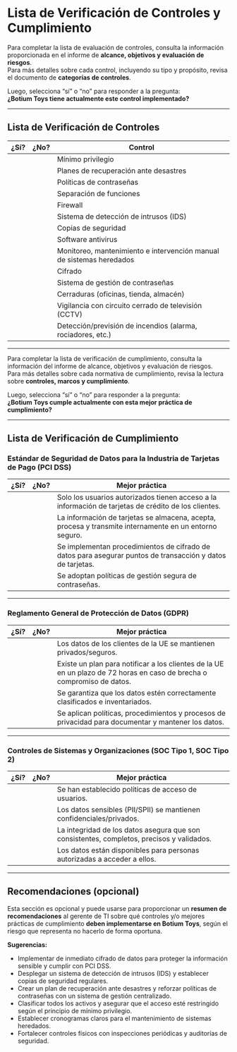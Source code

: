 # Lista de Verificación de Controles y Cumplimiento

Para completar la lista de evaluación de controles, consulta la información proporcionada en el informe de **alcance, objetivos y evaluación de riesgos**.  
Para más detalles sobre cada control, incluyendo su tipo y propósito, revisa el documento de **categorías de controles**.

Luego, selecciona “sí” o “no” para responder a la pregunta:  
**¿Botium Toys tiene actualmente este control implementado?**

---

## Lista de Verificación de Controles

| ¿Sí? | ¿No? | Control                                                                 |
|------|------|-------------------------------------------------------------------------|
|      |      | Mínimo privilegio                                                       |
|      |      | Planes de recuperación ante desastres                                   |
|      |      | Políticas de contraseñas                                                 |
|      |      | Separación de funciones                                                  |
|      |      | Firewall                                                                 |
|      |      | Sistema de detección de intrusos (IDS)                                   |
|      |      | Copias de seguridad                                                      |
|      |      | Software antivirus                                                       |
|      |      | Monitoreo, mantenimiento e intervención manual de sistemas heredados     |
|      |      | Cifrado                                                                   |
|      |      | Sistema de gestión de contraseñas                                        |
|      |      | Cerraduras (oficinas, tienda, almacén)                                   |
|      |      | Vigilancia con circuito cerrado de televisión (CCTV)                     |
|      |      | Detección/previsión de incendios (alarma, rociadores, etc.)              |

---

Para completar la lista de verificación de cumplimiento, consulta la información del informe de alcance, objetivos y evaluación de riesgos.  
Para más detalles sobre cada normativa de cumplimiento, revisa la lectura sobre **controles, marcos y cumplimiento**.

Luego, selecciona “sí” o “no” para responder a la pregunta:  
**¿Botium Toys cumple actualmente con esta mejor práctica de cumplimiento?**

---

## Lista de Verificación de Cumplimiento

### Estándar de Seguridad de Datos para la Industria de Tarjetas de Pago (PCI DSS)

| ¿Sí? | ¿No? | Mejor práctica                                                                 |
|------|------|----------------------------------------------------------------------------------|
|      |      | Solo los usuarios autorizados tienen acceso a la información de tarjetas de crédito de los clientes. |
|      |      | La información de tarjetas se almacena, acepta, procesa y transmite internamente en un entorno seguro. |
|      |      | Se implementan procedimientos de cifrado de datos para asegurar puntos de transacción y datos de tarjetas. |
|      |      | Se adoptan políticas de gestión segura de contraseñas.                          |

---

### Reglamento General de Protección de Datos (GDPR)

| ¿Sí? | ¿No? | Mejor práctica                                                                 |
|------|------|----------------------------------------------------------------------------------|
|      |      | Los datos de los clientes de la UE se mantienen privados/seguros.              |
|      |      | Existe un plan para notificar a los clientes de la UE en un plazo de 72 horas en caso de brecha o compromiso de datos. |
|      |      | Se garantiza que los datos estén correctamente clasificados e inventariados.   |
|      |      | Se aplican políticas, procedimientos y procesos de privacidad para documentar y mantener los datos. |

---

### Controles de Sistemas y Organizaciones (SOC Tipo 1, SOC Tipo 2)

| ¿Sí? | ¿No? | Mejor práctica                                                                 |
|------|------|----------------------------------------------------------------------------------|
|      |      | Se han establecido políticas de acceso de usuarios.                            |
|      |      | Los datos sensibles (PII/SPII) se mantienen confidenciales/privados.           |
|      |      | La integridad de los datos asegura que son consistentes, completos, precisos y validados. |
|      |      | Los datos están disponibles para personas autorizadas a acceder a ellos.       |

---

## Recomendaciones (opcional)

Esta sección es opcional y puede usarse para proporcionar un **resumen de recomendaciones** al gerente de TI sobre qué controles y/o mejores prácticas de cumplimiento **deben implementarse en Botium Toys**, según el riesgo que representa no hacerlo de forma oportuna.

**Sugerencias:**

- Implementar de inmediato cifrado de datos para proteger la información sensible y cumplir con PCI DSS.
- Desplegar un sistema de detección de intrusos (IDS) y establecer copias de seguridad regulares.
- Crear un plan de recuperación ante desastres y reforzar políticas de contraseñas con un sistema de gestión centralizado.
- Clasificar todos los activos y asegurar que el acceso esté restringido según el principio de mínimo privilegio.
- Establecer cronogramas claros para el mantenimiento de sistemas heredados.
- Fortalecer controles físicos con inspecciones periódicas y auditorías de seguridad.


